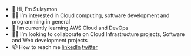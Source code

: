 - 👋 Hi, I’m Sulaymon
- 🤚🏾 I’m interested in Cloud computing, software development and programming in general
- 🌱 I’m currently learning AWS Cloud and DevOps
- 🤝🏼 I’m looking to collaborate on Cloud Infrastructure projects, Software and Web development projects
- 📫 How to reach me <a href="https://www.linkedin.com/in/sulaymon-tajudeen/" target="_blank">linkedIn</a> <a href="https://twitter.com/tjtechi" target="_blank">twitter</a>

<!---
Sulaymon333/Sulaymon333 is a ✨ special ✨ repository because its `README.md` (this file) appears on your GitHub profile.
You can click the Preview link to take a look at your changes.

📫 How to reach me [linkedIn](https://www.linkedin.com/in/sulaymon-tajudeen/) [twitter](https://twitter.com/tjtechi)
--->
